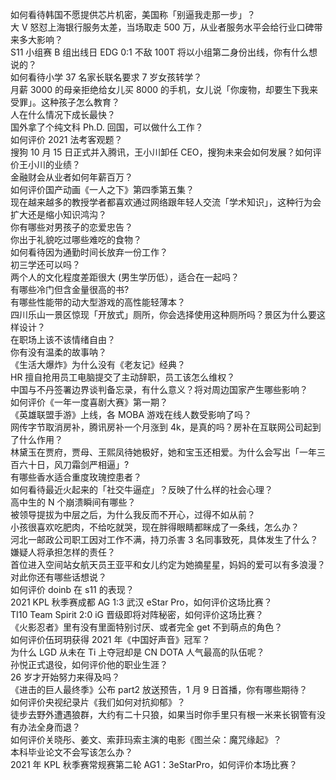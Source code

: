 如何看待韩国不愿提供芯片机密，美国称「别逼我走那一步」？  
大 V 怒怼上海银行服务太差，当场取走 500 万，从业者服务水平会给行业口碑带来多大影响？  
S11 小组赛 B 组出线日 EDG 0:1 不敌 100T 将以小组第二身份出线，你有什么想说的？  
如何看待小学 37 名家长联名要求 7 岁女孩转学？  
月薪 3000 的母亲拒绝给女儿买 8000 的手机，女儿说「你废物，却要生下我来受罪」。这种孩子怎么教育？  
人在什么情况下成长最快？  
国外拿了个纯文科 Ph.D. 回国，可以做什么工作？  
如何评价 2021 法考客观题？  
搜狗 10 月 15 日正式并入腾讯，王小川卸任 CEO，搜狗未来会如何发展？如何评价王小川的业绩？  
金融财会从业者如何年薪百万？  
如何评价国产动画《一人之下》第四季第五集？  
现在越来越多的教授学者都喜欢通过网络跟年轻人交流「学术知识」，这种行为会扩大还是缩小知识鸿沟？  
你有哪些对男孩子的恋爱忠告？  
你出于礼貌吃过哪些难吃的食物？  
如何看待因为通勤时间长放弃一份工作？  
初三学还可以吗？  
两个人的文化程度差距很大 (男生学历低），适合在一起吗？  
有哪些冷门但含金量很高的书?  
有哪些性能带的动大型游戏的高性能轻薄本？  
四川乐山一景区惊现「开放式」厕所，你会选择使用这种厕所吗？景区为什么要这样设计？  
在职场上该不该情绪自由？  
你有没有温柔的故事呐？  
《生活大爆炸》为什么没有《老友记》经典？  
HR 擅自抢用员工电脑提交了主动辞职，员工该怎么维权？  
中国与不丹签署边界谈判备忘录，有什么意义？将对周边国家产生哪些影响？  
如何评价《一年一度喜剧大赛》第一期？  
《英雄联盟手游》上线，各 MOBA 游戏在线人数受影响了吗？  
网传字节取消房补，腾讯房补一个月涨到 4k，是真的吗？房补在互联网公司起到了什么作用？  
林黛玉在贾府，贾母、王熙凤待她极好，她和宝玉还相爱。为什么会写出「一年三百六十日，风刀霜剑严相逼」?  
有哪些香水适合重度玫瑰控患者？  
如何看待最近火起来的「社交牛逼症」？反映了什么样的社会心理？  
高中生的 N 个崩溃瞬间有哪些？  
被领导提拔为中层之后，为什么我反而不开心，过得不如从前？  
小孩很喜欢吃肥肉，不给吃就哭，现在胖得眼睛都眯成了一条线，怎么办？  
河北一邮政公司职工因对工作不满，持刀杀害 3 名同事致死，具体发生了什么？嫌疑人将承担怎样的责任？  
首位进入空间站女航天员王亚平和女儿约定为她摘星星，妈妈的爱可以有多浪漫？对此你还有哪些话想说？  
如何评价 doinb 在 s11 的表现？  
2021 KPL 秋季赛成都 AG 1:3 武汉 eStar Pro，如何评价这场比赛？  
TI10 Team Spirit 2:0 iG 晋级即将对阵秘密，如何评价这场比赛？  
《火影忍者》里有没有里面特别讨厌、或者完全 get 不到萌点的角色？  
如何评价伍珂玥获得 2021 年《中国好声音》冠军？  
为什么 LGD 从未在 Ti 上夺冠却是 CN DOTA 人气最高的队伍呢？  
孙悦正式退役，如何评价他的职业生涯？  
26 岁才开始努力来得及吗？  
《进击的巨人最终季》公布 part2 放送预告，1 月 9 日首播，你有哪些期待？  
如何评价央视纪录片《我们如何对抗抑郁》？  
徒步去野外遭遇狼群，大约有二十只狼，如果当时你手里只有根一米来长钢管有没有办法全身而退？  
如何评价关晓彤、姜文、索菲玛索主演的电影《图兰朵：魔咒缘起》？  
本科毕业论文不会写该怎么办？  
2021 年 KPL 秋季赛常规赛第二轮 AG1：3eStarPro，如何评价本场比赛？  
